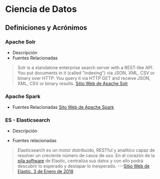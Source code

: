 # Ciencia de Datos

## Definiciones y Acrónimos

### Apache Solr
- Descripción
- Fuentes Relacionadas
> Solr is a standalone enterprise search server with a REST-like API. You put documents in it (called "indexing") via JSON, XML, CSV or binary over HTTP. You query it via HTTP GET and receive JSON, XML, CSV or binary results. [Sitio Web de Apache Solr](http://lucene.apache.org/solr/features.html)

### Apache Spark

- Fuentes Relacionadas
[Sito Web de Apache Spark](https://spark.apache.org/)

### ES - Elasticsearch
- Descripción

- Fuentes relacionadas
> Elasticsearch es un motor distribuido, RESTful y analítico capaz de resolver un creciente número de casos de uso. En el corazón de la [pila software]() de Elastic, centraliza sus datos y con ello podrá descubrir lo esperado y destapar lo inesperado. ---[Sitio Web de Elastic. 3 de Enero de 2018](https://www.elastic.co/products/elasticsearch)
